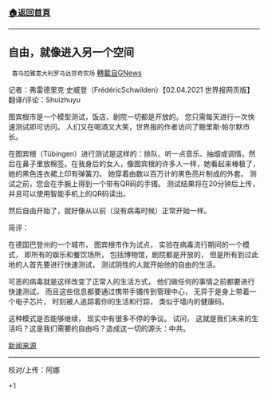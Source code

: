 ###  [:house:返回首頁](https://github.com/ourhimalayas/txt)
---

## 自由，就像进入另一个空间
` 喜马拉雅意大利罗马达芬奇农场` [轉載自GNews](https://gnews.org/zh-hans/1047641/)

记者：弗雷德里克·史威登（FrédéricSchwilden）【02.04.2021 世界报网页版】
翻译/评论：Shuizhuyu

图宾根市是一个模型测试，饭店、剧院一切都是开放的。 您只需每天进行一次快速测试即可访问。 人们又在喝酒又大笑，世界报的作者访问了鲍里斯·帕尔默市长。

在图宾根（Tübingen）进行测试是这样的：排队、听一点音乐、抽烟或调情，然后在鼻子里放棉签。在我身后的女人，像图宾根的许多人一样，她看起来棒极了，她的黑色连衣裙上印有弹簧刀。 她穿着由数以百万计的黑色亮片制成的外套。 测试之前，您会在手腕上得到一个带有QR码的手镯。 测试结果将在20分钟后上传，并且可以使用智能手机上的QR码读出。

然后自由开始了，就好像从以前（没有病毒时候）正常开始一样。

简评：

在德国巴登州的一个城市， 图宾根市作为试点， 实验在病毒流行期间的一个模式， 即所有的娱乐和餐饮场所， 包括博物馆，剧院都是开放的， 但是所有到过此地的人首先要进行快速测试， 测试阴性的人就开始他的自由的生活。

可恶的病毒就是这样改变了正常人的生活方式， 他们做任何的事情之前都要进行快速测试， 而且这些信息都要通过携带手镯传到管理中心， 无异于是身上带着一个电子芯片， 时刻被人追踪着你的生活和行踪， 类似于墙内的健康码。

这种模式是否能够继续， 现实中有很多不停的争议。 试问， 这就是我们未来的生活吗？这是我们需要的自由吗？造成这一切的源头：中共。

[新闻来源](https://www.welt.de/politik/deutschland/plus229655401/Modellversuch-In-Tuebingen-herrscht-Freiheit-wie-aus-einer-anderen-Zeit.html)

* * *

校对/上传：阿娜

+1
